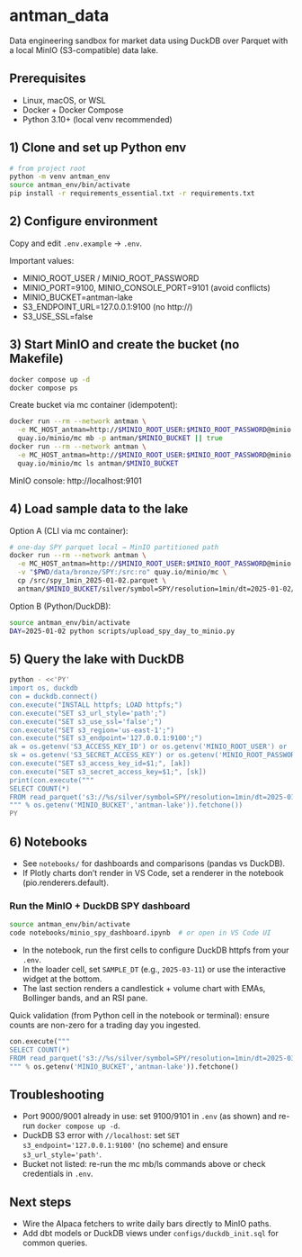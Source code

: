 # antman_data

Data engineering sandbox for market data using DuckDB over Parquet with a local MinIO (S3-compatible) data lake.

## Prerequisites
- Linux, macOS, or WSL
- Docker + Docker Compose
- Python 3.10+ (local venv recommended)

## 1) Clone and set up Python env
```zsh
# from project root
python -m venv antman_env
source antman_env/bin/activate
pip install -r requirements_essential.txt -r requirements.txt
```

## 2) Configure environment
Copy and edit `.env.example` → `.env`.

Important values:
- MINIO_ROOT_USER / MINIO_ROOT_PASSWORD
- MINIO_PORT=9100, MINIO_CONSOLE_PORT=9101 (avoid conflicts)
- MINIO_BUCKET=antman-lake
- S3_ENDPOINT_URL=127.0.0.1:9100 (no http://)
- S3_USE_SSL=false

## 3) Start MinIO and create the bucket (no Makefile)
```zsh
docker compose up -d
docker compose ps
```
Create bucket via mc container (idempotent):
```zsh
docker run --rm --network antman \
  -e MC_HOST_antman=http://$MINIO_ROOT_USER:$MINIO_ROOT_PASSWORD@minio:9000 \
  quay.io/minio/mc mb -p antman/$MINIO_BUCKET || true
docker run --rm --network antman \
  -e MC_HOST_antman=http://$MINIO_ROOT_USER:$MINIO_ROOT_PASSWORD@minio:9000 \
  quay.io/minio/mc ls antman/$MINIO_BUCKET
```
MinIO console: http://localhost:9101

## 4) Load sample data to the lake
Option A (CLI via mc container):
```zsh
# one-day SPY parquet local → MinIO partitioned path
docker run --rm --network antman \
  -e MC_HOST_antman=http://$MINIO_ROOT_USER:$MINIO_ROOT_PASSWORD@minio:9000 \
  -v "$PWD/data/bronze/SPY:/src:ro" quay.io/minio/mc \
  cp /src/spy_1min_2025-01-02.parquet \
  antman/$MINIO_BUCKET/silver/symbol=SPY/resolution=1min/dt=2025-01-02/part-000.parquet
```

Option B (Python/DuckDB):
```zsh
source antman_env/bin/activate
DAY=2025-01-02 python scripts/upload_spy_day_to_minio.py
```

## 5) Query the lake with DuckDB
```zsh
python - <<'PY'
import os, duckdb
con = duckdb.connect()
con.execute("INSTALL httpfs; LOAD httpfs;")
con.execute("SET s3_url_style='path';")
con.execute("SET s3_use_ssl='false';")
con.execute("SET s3_region='us-east-1';")
con.execute("SET s3_endpoint='127.0.0.1:9100';")
ak = os.getenv('S3_ACCESS_KEY_ID') or os.getenv('MINIO_ROOT_USER') or 'minioadmin'
sk = os.getenv('S3_SECRET_ACCESS_KEY') or os.getenv('MINIO_ROOT_PASSWORD') or 'minioadmin'
con.execute("SET s3_access_key_id=$1;", [ak])
con.execute("SET s3_secret_access_key=$1;", [sk])
print(con.execute("""
SELECT COUNT(*)
FROM read_parquet('s3://%s/silver/symbol=SPY/resolution=1min/dt=2025-01-02/*.parquet')
""" % os.getenv('MINIO_BUCKET','antman-lake')).fetchone())
PY
```

## 6) Notebooks
- See `notebooks/` for dashboards and comparisons (pandas vs DuckDB).
- If Plotly charts don’t render in VS Code, set a renderer in the notebook (pio.renderers.default).

### Run the MinIO + DuckDB SPY dashboard
```zsh
source antman_env/bin/activate
code notebooks/minio_spy_dashboard.ipynb  # or open in VS Code UI
```
- In the notebook, run the first cells to configure DuckDB httpfs from your `.env`.
- In the loader cell, set `SAMPLE_DT` (e.g., `2025-03-11`) or use the interactive widget at the bottom.
- The last section renders a candlestick + volume chart with EMAs, Bollinger bands, and an RSI pane.

Quick validation (from Python cell in the notebook or terminal): ensure counts are non-zero for a trading day you ingested.
```python
con.execute("""
SELECT COUNT(*)
FROM read_parquet('s3://%s/silver/symbol=SPY/resolution=1min/dt=2025-03-11/*.parquet')
""" % os.getenv('MINIO_BUCKET','antman-lake')).fetchone()
```

## Troubleshooting
- Port 9000/9001 already in use: set 9100/9101 in `.env` (as shown) and re-run `docker compose up -d`.
- DuckDB S3 error with `//localhost`: set `SET s3_endpoint='127.0.0.1:9100'` (no scheme) and ensure `s3_url_style='path'`.
- Bucket not listed: re-run the mc mb/ls commands above or check credentials in `.env`.

## Next steps
- Wire the Alpaca fetchers to write daily bars directly to MinIO paths.
- Add dbt models or DuckDB views under `configs/duckdb_init.sql` for common queries.
